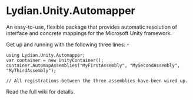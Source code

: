 Lydian.Unity.Automapper
=======================

An easy-to-use, flexible package that provides automatic resolution of interface and concrete mappings for the Microsoft Unity framework.

Get up and running with the following three lines: -

```
using Lydian.Unity.Automapper;
var container = new UnityContainer();
container.AutomapAssemblies("MyFirstAssembly", "MySecondAssembly", "MyThirdAssembly");

// All registrations between the three assemblies have been wired up.
```

Read the full wiki for details.